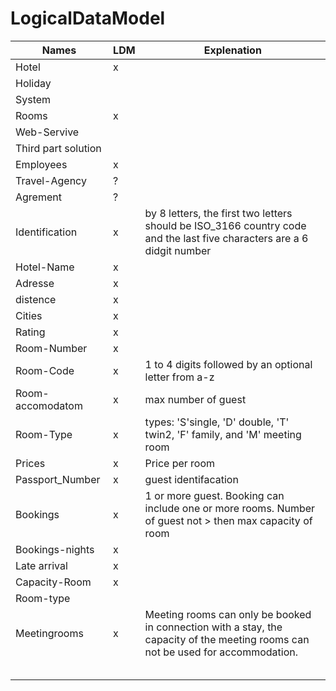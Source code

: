 # LogicalDataModel
|Names |LDM | Explenation |
|------|----|-------------|
|Hotel | x  |             |
|Holiday|||
|System|||
|Rooms | x  ||
|Web-Servive|||
|Third part solution|||
|Employees| x  ||
|Travel-Agency| ?  ||
|Agrement| ?  ||
|Identification| x  |by 8 letters, the first two letters should be ISO_3166 country code and the last five characters are a 6 didgit number|
|Hotel-Name| x  ||
|Adresse| x  |||
|distence| x  ||
|Cities| x  ||
|Rating| x  ||
|Room-Number| x  ||
|Room-Code| x  | 1 to 4 digits followed by an optional letter from a-z|
|Room-accomodatom| x  |max number of guest|
|Room-Type| x  |types: 'S'single, 'D' double, 'T' twin2, 'F' family, and 'M' meeting room|
|Prices| x  |Price per room|
|Passport_Number| x  |guest identifacation|
|Bookings| x  |1 or more guest. Booking can include one or more rooms. Number of guest not > then max capacity of room|
|Bookings-nights| x  ||
|Late arrival| x  ||
|Capacity-Room| x  ||
|Room-type||| -- redundant? 
|Meetingrooms| x  |Meeting rooms can only be booked in connection with a stay, the capacity of the meeting rooms can not be used for accommodation.|
||||
||||
||||
||||
||||

